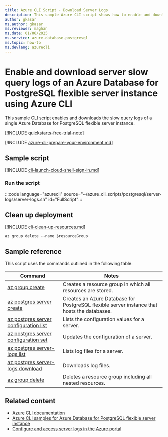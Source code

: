 ```yaml
---
title: Azure CLI Script - Download Server Logs
description: This sample Azure CLI script shows how to enable and download the server logs of an Azure Database for PostgreSQL flexible server instance.
author: gkasar
ms.author: gkasar
ms.reviewer: maghan
ms.date: 01/06/2025
ms.service: azure-database-postgresql
ms.topic: how-to
ms.devlang: azurecli
---
```


# Enable and download server slow query logs of an Azure Database for PostgreSQL flexible server instance using Azure CLI

This sample CLI script enables and downloads the slow query logs of a single Azure Database for PostgreSQL flexible server instance.

[!INCLUDE [quickstarts-free-trial-note](~/reusable-content/ce-skilling/azure/includes/quickstarts-free-trial-note.md)]

[!INCLUDE [azure-cli-prepare-your-environment.md](~/reusable-content/azure-cli/azure-cli-prepare-your-environment.md)]

## Sample script

[!INCLUDE [cli-launch-cloud-shell-sign-in.md](~/reusable-content/ce-skilling/azure/includes/cli-launch-cloud-shell-sign-in.md)]

### Run the script

:::code language="azurecli" source="~/azure_cli_scripts/postgresql/server-logs/server-logs.sh" id="FullScript":::

## Clean up deployment

[!INCLUDE [cli-clean-up-resources.md](~/reusable-content/ce-skilling/azure/includes/cli-clean-up-resources.md)]

```azurecli
az group delete --name $resourceGroup
```

## Sample reference

This script uses the commands outlined in the following table:

| **Command** | **Notes** |
| --- | --- |
| [az group create](/cli/azure/group) | Creates a resource group in which all resources are stored. |
| [az postgres server create](/cli/azure/postgres/server) | Creates an Azure Database for PostgreSQL flexible server instance that hosts the databases. |
| [az postgres server configuration list](/cli/azure/postgres/server/configuration) | Lists the configuration values for a server. |
| [az postgres server configuration set](/cli/azure/postgres/server/configuration) | Updates the configuration of a server. |
| [az postgres server-logs list](/cli/azure/postgres/server-logs) | Lists log files for a server. |
| [az postgres server-logs download](/cli/azure/postgres/server-logs) | Downloads log files. |
| [az group delete](/cli/azure/group) | Deletes a resource group including all nested resources. |

## Related content

- [Azure CLI documentation](/cli/azure)
- [Azure CLI samples for Azure Database for PostgreSQL flexible server instance](../sample-scripts-azure-cli.md)
- [Configure and access server logs in the Azure portal](../howto-configure-server-logs-in-portal.md)
